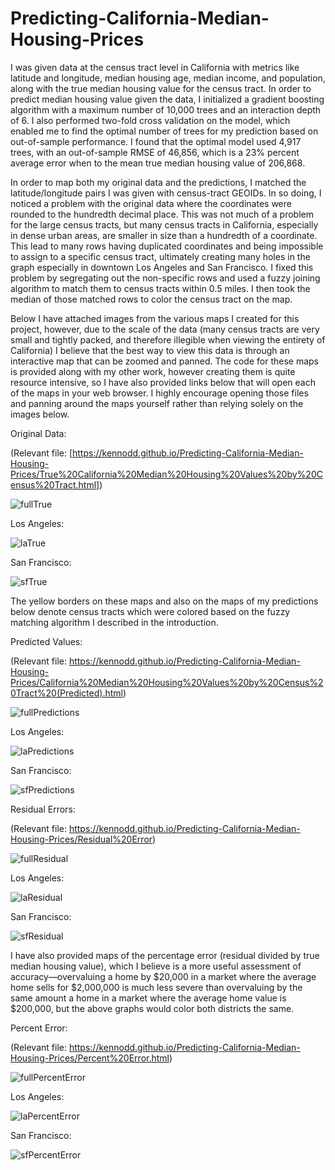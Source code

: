 # Predicting-California-Median-Housing-Prices
I was given data at the census tract level in California with metrics like latitude and longitude, median housing age, median income, and population, along with the true median housing value for the census tract. In order to predict median housing value given the data, I initialized a gradient boosting algorithm with a maximum number of 10,000 trees and an interaction depth of 6. I also performed two-fold cross validation on the model, which enabled me to find the optimal number of trees for my prediction based on out-of-sample performance. I found that the optimal model used 4,917 trees, with an out-of-sample RMSE of 46,856, which is a 23% percent average error when to the mean true median housing value of 206,868.

In order to map both my original data and the predictions, I matched the latitude/longitude pairs I was given with census-tract GEOIDs. In so doing, I noticed a problem with the original data where the coordinates were rounded to the hundredth decimal place. This was not much of a problem for the large census tracts, but many census tracts in California, especially in dense urban areas, are smaller in size than a hundredth of a coordinate. This lead to many rows having duplicated coordinates and being impossible to assign to a specific census tract, ultimately creating many holes in the graph especially in downtown Los Angeles and San Francisco. I fixed this problem by segregating out the non-specific rows and used a fuzzy joining algorithm to match them to census tracts within 0.5 miles. I then took the median of those matched rows to color the census tract on the map.

Below I have attached images from the various maps I created for this project, however, due to the scale of the data (many census tracts are very small and tightly packed, and therefore illegible when viewing the entirety of California) I believe that the best way to view this data is through an interactive map that can be zoomed and panned. The code for these maps is provided along with my other work, however creating them is quite resource intensive, so I have also provided links below that will open each of the maps in your web browser. I highly encourage opening those files and panning around the maps yourself rather than relying solely on the images below.

Original Data:

(Relevant file: [https://kennodd.github.io/Predicting-California-Median-Housing-Prices/True%20California%20Median%20Housing%20Values%20by%20Census%20Tract.html])

![fullTrue](https://user-images.githubusercontent.com/129005431/227804203-cac2cfb0-9e39-47ff-9fa8-1801aa871a48.png)

Los Angeles:

![laTrue](https://user-images.githubusercontent.com/129005431/227804226-c23e1afd-a255-4265-b17f-eec052a82691.png)

San Francisco:

![sfTrue](https://user-images.githubusercontent.com/129005431/227804214-584f25db-e8fe-4c56-80b3-0340780bec6b.png)

The yellow borders on these maps and also on the maps of my predictions below denote census tracts which were colored based on the fuzzy matching algorithm I described in the introduction.

Predicted Values:

(Relevant file: https://kennodd.github.io/Predicting-California-Median-Housing-Prices/California%20Median%20Housing%20Values%20by%20Census%20Tract%20(Predicted).html)

![fullPredictions](https://user-images.githubusercontent.com/129005431/227804239-8369bfb8-b3a3-4035-8eca-beebd0fdc263.png)

Los Angeles:

![laPredictions](https://user-images.githubusercontent.com/129005431/227804244-fd07e1cf-d83a-4550-80e9-e26f9f6b09ea.png)

San Francisco:

![sfPredictions](https://user-images.githubusercontent.com/129005431/227804246-59c73d0c-7e42-4bb2-b40f-581de6d1cafe.png)

Residual Errors:

(Relevant file: https://kennodd.github.io/Predicting-California-Median-Housing-Prices/Residual%20Error)

![fullResidual](https://user-images.githubusercontent.com/129005431/227804263-f12c6e02-e002-45aa-85a9-bcf0eaeef519.png)

Los Angeles:

![laResidual](https://user-images.githubusercontent.com/129005431/227804278-e0ed4e32-0a99-4785-874a-f7b2b0c675cc.png)

San Francisco:

![sfResidual](https://user-images.githubusercontent.com/129005431/227804299-98a135eb-7b16-4d20-9c8f-b0810b07b4fa.png)

I have also provided maps of the percentage error (residual divided by true median housing value), which I believe is a more useful assessment of accuracy—overvaluing a home by $20,000 in a market where the average home sells for $2,000,000 is much less severe than overvaluing by the same amount a home in a market where the average home value is $200,000, but the above graphs would color both districts the same.

Percent Error:

(Relevant file: https://kennodd.github.io/Predicting-California-Median-Housing-Prices/Percent%20Error.html)

![fullPercentError](https://user-images.githubusercontent.com/129005431/227804314-bfa81bb1-4915-4b5f-9397-cfcbece47b03.png)

Los Angeles:

![laPercentError](https://user-images.githubusercontent.com/129005431/227804325-cd9ae325-9f36-478d-a544-9921168d8845.png)

San Francisco:

![sfPercentError](https://user-images.githubusercontent.com/129005431/227804328-2e25045f-d742-4d3a-b432-7653f5c852c1.png)

